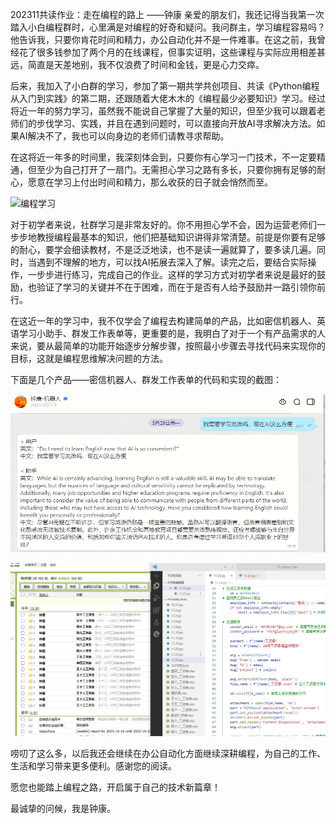 202311共读作业：走在编程的路上     ——钟康
   亲爱的朋友们，我还记得当我第一次踏入小白编程群时，心里满是对编程的好奇和疑问。我问群主，学习编程容易吗？他告诉我，只要你肯花时间和精力，办公自动化并不是一件难事。在这之前，我曾经花了很多钱参加了两个月的在线课程，但事实证明，这些课程与实际应用相差甚远，简直是天差地别，我不仅浪费了时间和金钱，更是心力交瘁。

后来，我加入了小白群的学习，参加了第一期共学共创项目、共读《Python编程从入门到实践》的第二期，还跟随着大佬木木的《编程最少必要知识》学习。经过将近一年的努力学习，虽然我不能说自己掌握了大量的知识，但至少我可以跟着老师们的步伐学习、实践，并且在遇到问题时，可以直接向开放AI寻求解决方法。如果AI解决不了，我也可以向身边的老师们请教寻求帮助。

在这将近一年多的时间里，我深刻体会到，只要你有心学习一门技术，不一定要精通，但至少为自己打开了一扇门。无需担心学习之路有多长，只要你拥有足够的耐心，愿意在学习上付出时间和精力，那么收获的日子就会悄然而至。

![编程学习](https://raw.githubusercontent.com/dgzbk790119/images99/master/image-20231128195959685.png)

对于初学者来说，社群学习是非常友好的。你不用担心学不会，因为运营老师们一步步地教授编程最基本的知识，他们把基础知识讲得非常清楚。前提是你要有足够的耐心，要学会细读教材，不是泛泛地读，也不是读一遍就算了，要多读几遍。同时，当遇到不理解的地方，可以找AI拓展去深入了解。读完之后，要结合实际操作，一步步进行练习，完成自己的作业。这样的学习方式对初学者来说是最好的鼓励，也验证了学习的关键并不在于困难，而在于是否有人给予鼓励并一路引领你前行。

在这近一年的学习中，我不仅学会了编程去构建简单的产品，比如密信机器人、英语学习小助手、群发工作表单等，更重要的是，我明白了对于一个有产品需求的人来说，要从最简单的功能开始逐步分解步骤，按照最小步骤去寻找代码来实现你的目标，这就是编程思维解决问题的方法。

下面是几个产品——密信机器人、群发工作表单的代码和实现的截图：

![密信机器人](https://raw.githubusercontent.com/dgzbk790119/images99/master/image-20231128222046805.png)

![群发工作表单](https://raw.githubusercontent.com/dgzbk790119/images99/master/image-20231128222119920.png)

唠叨了这么多，以后我还会继续在办公自动化方面继续深耕编程，为自己的工作、生活和学习带来更多便利。感谢您的阅读。

愿您也能踏上编程之路，开启属于自己的技术新篇章！

最诚挚的问候，我是钟康。
